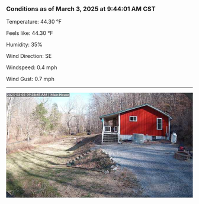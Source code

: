 ### Conditions as of March 3, 2025 at 9:44:01 AM CST 

Temperature: 44.30 &deg;F

Feels like: 44.30 &deg;F

Humidity: 35%

Wind Direction: SE

Windspeed: 0.4 mph

Wind Gust: 0.7 mph

---

<img src="./images/latest.jpeg"/>

